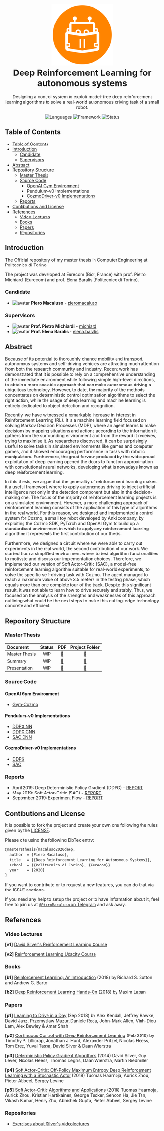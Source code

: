 <h1 align="center">
  <a href="https://github.com/pieromacaluso/Deep-RL-Autonomous-Systems" title="Deep Reinforcement Learning for autonomous systems Documentation">
    <img alt="Deep Reinforcement Learning for autonomous systems" src="stuff/logo.svg" width="200px" height="200px" />
  </a>
  <br/>
  Deep Reinforcement Learning for autonomous systems
</h1>

<p align="center">
  Designing a control system to exploit model-free deep reinforcement learning algorithms to solve a real-world autonomous driving task of a small robot.
</p>

<p align="center">
 <img alt="Languages" src="https://img.shields.io/badge/Languages-Python-orange"/>
 <img alt="Framework" src="https://img.shields.io/badge/Framework-PyTorch%20|_OpenAI_Gym%20|_Flask-green"/>
<img alt="Status" src="https://img.shields.io/badge/Status-Work In Progress-orange"/>
</p>

## Table of Contents

- [Table of Contents](#table-of-contents)
- [Introduction](#introduction)
  - [Candidate](#candidate)
  - [Supervisors](#supervisors)
- [Abstract](#abstract)
- [Repository Structure](#repository-structure)
  - [Master Thesis](#master-thesis)
  - [Source Code](#source-code)
    - [OpenAI Gym Environment](#openai-gym-environment)
    - [Pendulum-v0 Implementations](#pendulum-v0-implementations)
    - [CozmoDriver-v0 Implementations](#cozmodriver-v0-implementations)
  - [Reports](#reports)
- [Contibutions and License](#contibutions-and-license)
- [References](#references)
  - [Video Lectures](#video-lectures)
  - [Books](#books)
  - [Papers](#papers)
  - [Repositories](#repositories)

## Introduction

The Official repository of my master thesis in Computer Engineering at Politecnico di Torino.

The project was developed at Eurecom (Biot, France) with prof. Pietro Michiardi (Eurecom) and prof. Elena Baralis (Politecnico di Torino).

### Candidate

- <img alt="avatar" src="https://github.com/pieromacaluso.png" width="20px" height="20px"> **Piero Macaluso** - [pieromacaluso](https://github.com/pieromacaluso)

### Supervisors

- <img alt="avatar" src="https://github.com/michiard.png" width="20px" height="20px"> **Prof. Pietro Michiardi** - [michiard](https://github.com/michiard)
- <img alt="avatar" src="https://dbdmg.polito.it/wordpress/wp-content/uploads/2010/12/Elena_tessera-150x150.jpg" width="20px" height="20px"> **Prof. Elena Baralis** - [elena.baralis](https://dbdmg.polito.it/wordpress/people/elena-baralis/)

## Abstract

Because of its potential to thoroughly change mobility and transport, autonomous systems and self-driving vehicles are attracting much attention from both the research community and industry.
Recent work has demonstrated that it is possible to rely on a comprehensive understanding of the immediate environment while following simple high-level directions, to obtain a more scalable approach that can make autonomous driving a ubiquitous technology.
However, to date, the majority of the methods concentrates on deterministic control optimisation algorithms to select the right action, while the usage of deep learning and machine learning is entirely dedicated to object detection and recognition.

Recently, we have witnessed a remarkable increase in interest in Reinforcement Learning (RL). It is a machine learning field focused on solving Markov Decision Processes (MDP), where an agent learns to make decisions by mapping situations and actions according to the information it gathers from the surrounding environment and from the reward it receives, trying to maximise it.
As researchers discovered, it can be surprisingly useful to solve tasks in simulated environments like games and computer games, and it showed encouraging performance in tasks with robotic manipulators. Furthermore, the great fervour produced by the widespread exploitation of deep learning opened the doors to function approximation with convolutional neural networks, developing what is nowadays known as deep reinforcement learning.

In this thesis, we argue that the generality of reinforcement learning makes it a useful framework where to apply autonomous driving to inject artificial intelligence not only in the detection component but also in the decision-making one.
The focus of the majority of reinforcement learning projects is on a simulated environment. However, a more challenging approach of reinforcement learning consists of the application of this type of algorithms in the real world.
For this reason, we designed and implemented a control system for Cozmo, a small toy robot developed by Anki company, by exploiting the Cozmo SDK, PyTorch and OpenAI Gym to build up a standardised environment in which to apply any reinforcement learning algorithm: it represents the first contribution of our thesis.

Furthermore, we designed a circuit where we were able to carry out experiments in the real world, the second contribution of our work.
We started from a simplified environment where to test algorithm functionalities to motivate and discuss our implementation choices.
Therefore, we implemented our version of Soft Actor-Critic (SAC), a model-free reinforcement learning algorithm suitable for real-world experiments, to solve the specific self-driving task with Cozmo. The agent managed to reach a maximum value of above 3.5 meters in the testing phase, which equals more than one complete tour of the track. Despite this significant result, it was not able to learn how to drive securely and stably. Thus, we focused on the analysis of the strengths and weaknesses of this approach outlining what could be the next steps to make this cutting-edge technology concrete and efficient.

## Repository Structure

### Master Thesis

| Document      | Status |                                                            PDF                                                             |         Project Folder         |
| :------------ | :----: | :------------------------------------------------------------------------------------------------------------------------: | :----------------------------: |
| Master Thesis |  WIP   | [:page_facing_up:](https://github.com/pieromacaluso/Deep-RL-Autonomous-Systems/raw/master/master_thesis/master_thesis.pdf) | [:file_folder:](master_thesis) |
| Summary       |  WIP   |       [:page_facing_up:](https://github.com/pieromacaluso/Deep-RL-Autonomous-Systems/raw/master/summary/summary.pdf)       |    [:file_folder:](summary)    |
| Presentation  |  WIP   |  [:page_facing_up:](https://github.com/pieromacaluso/Deep-RL-Autonomous-Systems/raw/master/presentation/presentation.pdf)  | [:file_folder:](presentation)  |

### Source Code

#### OpenAI Gym Environment

- [Gym-Cozmo](gym-cozmo)

#### Pendulum-v0 Implementations

- [DDPG NN](source_code/NN_DDPG_implementation)
- [DDPG CNN](source_code/CNN_DDPG_implementation)
- [SAC CNN](source_code/SAC_implementation)

#### CozmoDriver-v0 Implementations

- [DDPG](source_code/ddpg_cozmo)
- [SAC](source_code/sac_cozmo)

### Reports

- April 2019: Deep Deterministic Policy Gradient (DDPG) - [REPORT](https://github.com/pieromacaluso/Deep-RL-Autonomous-Systems/raw/master/reports/report_DDPG/report_DDPG.pdf)
- May 2019: Soft Actor-Critic (SAC) - [REPORT](https://github.com/pieromacaluso/Deep-RL-Autonomous-Systems/raw/master/reports/report_SAC/report_SAC.pdf)
- September 2019: Experiment Flow - [REPORT](https://github.com/pieromacaluso/Deep-RL-Autonomous-Systems/raw/master/reports/report_09092019/report_09092019.pdf)

## Contibutions and License

It is possible to fork the project and create your own one following the rules given by the [LICENSE](LICENSE).

Please cite using the following BibTex entry:

```latex
@mastersthesis{macaluso2020deep,
  author  = {Piero Macaluso},
  title   = {{Deep Reinforcement Learning for Autonomous Systems}},
  school  = {{Politecnico di Torino}, {Eurecom}}
  year    = {2020}
}
```

If you want to contribute or to request a new features, you can do that via the ISSUE sections.

If you need any help to setup the project or to have information about it, feel free to join us at <a href="https://t.me/PieroMacaluso">`@PieroMacaluso` on Telegram</a> and ask away.

## References
  
### Video Lectures

**[v1]** [David Silver's Reinforcement Learning Course](http://www0.cs.ucl.ac.uk/staff/d.silver/web/Teaching.html)

**[v2]** [Reinforcement Learning Udacity Course](https://classroom.udacity.com/courses/ud600)

### Books

**[b1]** [Reinforcement Learning: An Introduction](http://incompleteideas.net/book/RLbook2018.pdf) (2018) by Richard S. Sutton and Andrew G. Barto

**[b2]** [Deep Reinforcement Learning Hands-On](https://www.packtpub.com/big-data-and-business-intelligence/deep-reinforcement-learning-hands) (2018) by Maxim Lapan

### Papers

**[p1]** [Learning to Drive in a Day](https://arxiv.org/pdf/1807.00412.pdf) (Sep 2018) by Alex Kendall, Jeffrey Hawke, David Janz, Przemyslaw Mazur, Daniele Reda, John-Mark Allen, Vinh-Dieu Lam, Alex Bewley & Amar Shah

**[p2]** [Continuous Control with Deep Reinforcement Learning](https://arxiv.org/pdf/1509.02971.pdf) (Feb 2016) by Timothy P. Lillicrap, Jonathan J. Hunt, Alexander Pritzel, Nicolas Heess, Tom Erez, Yuval Tassa, David Silver & Daan Wierstra

**[p3]** [Deterministic Policy Gradient Algorithms](http://proceedings.mlr.press/v32/silver14.pdf) (2014) David Silver, Guy Lever, Nicolas Heess, Thomas Degris, Daan Wierstra, Martin Riedmiller

**[p4]** [Soft Actor-Critic: Off-Policy Maximum Entropy Deep Reinforcement Learning with a Stochastic Actor](https://arxiv.org/pdf/1801.01290) (2018) Tuomas Haarnoja, Aurick Zhou, Pieter Abbeel, Sergey Levine

**[p5]** [Soft Actor-Critic Algorithms and Applications](http://proceedings.mlr.press/v32/silver14.pdf) (2018) Tuomas Haarnoja, Aurick Zhou, Kristian Hartikainen, George Tucker, Sehoon Ha, Jie Tan, Vikash Kumar, Henry Zhu, Abhishek Gupta, Pieter Abbeel, Sergey Levine

### Repositories

- [Exercises about Silver's videolectures](https://github.com/dennybritz/reinforcement-learning)
